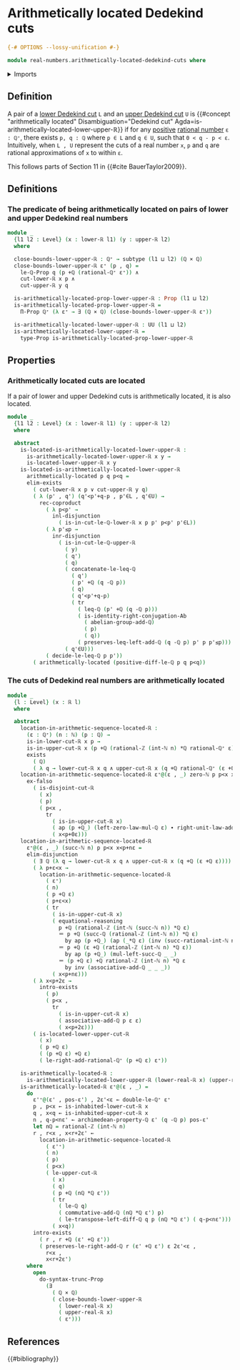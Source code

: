 # Arithmetically located Dedekind cuts

```agda
{-# OPTIONS --lossy-unification #-}

module real-numbers.arithmetically-located-dedekind-cuts where
```

<details><summary>Imports</summary>

```agda
open import elementary-number-theory.addition-rational-numbers
open import elementary-number-theory.additive-group-of-rational-numbers
open import elementary-number-theory.archimedean-property-rational-numbers
open import elementary-number-theory.difference-rational-numbers
open import elementary-number-theory.inequality-rational-numbers
open import elementary-number-theory.integers
open import elementary-number-theory.multiplication-rational-numbers
open import elementary-number-theory.natural-numbers
open import elementary-number-theory.positive-rational-numbers
open import elementary-number-theory.rational-numbers
open import elementary-number-theory.strict-inequality-rational-numbers

open import foundation.action-on-identifications-functions
open import foundation.binary-transport
open import foundation.cartesian-product-types
open import foundation.conjunction
open import foundation.coproduct-types
open import foundation.dependent-pair-types
open import foundation.disjunction
open import foundation.empty-types
open import foundation.existential-quantification
open import foundation.identity-types
open import foundation.logical-equivalences
open import foundation.propositional-truncations
open import foundation.propositions
open import foundation.subtypes
open import foundation.transport-along-identifications
open import foundation.universe-levels

open import group-theory.abelian-groups

open import real-numbers.dedekind-real-numbers
open import real-numbers.lower-dedekind-real-numbers
open import real-numbers.upper-dedekind-real-numbers
```

</details>

## Definition

A pair of a [lower Dedekind cut](real-numbers.lower-dedekind-real-numbers.md)
`L` and an [upper Dedekind cut](real-numbers.upper-dedekind-real-numbers.md) `U`
is
{{#concept "arithmetically located" Disambiguation="Dedekind cut" Agda=is-arithmetically-located-lower-upper-ℝ}}
if for any [positive](elementary-number-theory.positive-rational-numbers.md)
[rational number](elementary-number-theory.rational-numbers.md) `ε : ℚ⁺`, there
exists `p, q : ℚ` where `p ∈ L` and `q ∈ U`, such that `0 < q - p < ε`.
Intuitively, when `L , U` represent the cuts of a real number `x`, `p` and `q`
are rational approximations of `x` to within `ε`.

This follows parts of Section 11 in {{#cite BauerTaylor2009}}.

## Definitions

### The predicate of being arithmetically located on pairs of lower and upper Dedekind real numbers

```agda
module _
  {l1 l2 : Level} (x : lower-ℝ l1) (y : upper-ℝ l2)
  where

  close-bounds-lower-upper-ℝ : ℚ⁺ → subtype (l1 ⊔ l2) (ℚ × ℚ)
  close-bounds-lower-upper-ℝ ε⁺ (p , q) =
    le-ℚ-Prop q (p +ℚ (rational-ℚ⁺ ε⁺)) ∧
    cut-lower-ℝ x p ∧
    cut-upper-ℝ y q

  is-arithmetically-located-prop-lower-upper-ℝ : Prop (l1 ⊔ l2)
  is-arithmetically-located-prop-lower-upper-ℝ =
    Π-Prop ℚ⁺ (λ ε⁺ → ∃ (ℚ × ℚ) (close-bounds-lower-upper-ℝ ε⁺))

  is-arithmetically-located-lower-upper-ℝ : UU (l1 ⊔ l2)
  is-arithmetically-located-lower-upper-ℝ =
    type-Prop is-arithmetically-located-prop-lower-upper-ℝ
```

## Properties

### Arithmetically located cuts are located

If a pair of lower and upper Dedekind cuts is arithmetically located, it is also
located.

```agda
module _
  {l1 l2 : Level} (x : lower-ℝ l1) (y : upper-ℝ l2)
  where

  abstract
    is-located-is-arithmetically-located-lower-upper-ℝ :
      is-arithmetically-located-lower-upper-ℝ x y →
      is-located-lower-upper-ℝ x y
    is-located-is-arithmetically-located-lower-upper-ℝ
      arithmetically-located p q p<q =
      elim-exists
        ( cut-lower-ℝ x p ∨ cut-upper-ℝ y q)
        ( λ (p' , q') (q'<p'+q-p , p'∈L , q'∈U) →
          rec-coproduct
            ( λ p<p' →
              inl-disjunction
                ( is-in-cut-le-ℚ-lower-ℝ x p p' p<p' p'∈L))
            ( λ p'≤p →
              inr-disjunction
                ( is-in-cut-le-ℚ-upper-ℝ
                  ( y)
                  ( q')
                  ( q)
                  ( concatenate-le-leq-ℚ
                    ( q')
                    ( p' +ℚ (q -ℚ p))
                    ( q)
                    ( q'<p'+q-p)
                    ( tr
                      ( leq-ℚ (p' +ℚ (q -ℚ p)))
                      ( is-identity-right-conjugation-Ab
                        ( abelian-group-add-ℚ)
                        ( p)
                        ( q))
                      ( preserves-leq-left-add-ℚ (q -ℚ p) p' p p'≤p)))
                  ( q'∈U)))
            ( decide-le-leq-ℚ p p'))
        ( arithmetically-located (positive-diff-le-ℚ p q p<q))
```

### The cuts of Dedekind real numbers are arithmetically located

```agda
module _
  {l : Level} (x : ℝ l)
  where

  abstract
    location-in-arithmetic-sequence-located-ℝ :
      (ε : ℚ⁺) (n : ℕ) (p : ℚ) →
      is-in-lower-cut-ℝ x p →
      is-in-upper-cut-ℝ x (p +ℚ (rational-ℤ (int-ℕ n) *ℚ rational-ℚ⁺ ε)) →
      exists
        ( ℚ)
        ( λ q → lower-cut-ℝ x q ∧ upper-cut-ℝ x (q +ℚ rational-ℚ⁺ (ε +ℚ⁺ ε)))
    location-in-arithmetic-sequence-located-ℝ ε⁺@(ε , _) zero-ℕ p p<x x<p+0ε =
      ex-falso
        ( is-disjoint-cut-ℝ
          ( x)
          ( p)
          ( p<x ,
            tr
              ( is-in-upper-cut-ℝ x)
              ( ap (p +ℚ_) (left-zero-law-mul-ℚ ε) ∙ right-unit-law-add-ℚ p)
              ( x<p+0ε)))
    location-in-arithmetic-sequence-located-ℝ
      ε⁺@(ε , _) (succ-ℕ n) p p<x x<p+nε =
      elim-disjunction
        ( ∃ ℚ (λ q → lower-cut-ℝ x q ∧ upper-cut-ℝ x (q +ℚ (ε +ℚ ε))))
        ( λ p+ε<x →
          location-in-arithmetic-sequence-located-ℝ
            ( ε⁺)
            ( n)
            ( p +ℚ ε)
            ( p+ε<x)
            ( tr
              ( is-in-upper-cut-ℝ x)
              ( equational-reasoning
                p +ℚ (rational-ℤ (int-ℕ (succ-ℕ n)) *ℚ ε)
                ＝ p +ℚ (succ-ℚ (rational-ℤ (int-ℕ n)) *ℚ ε)
                  by ap (p +ℚ_) (ap (_*ℚ ε) (inv (succ-rational-int-ℕ n)))
                ＝ p +ℚ (ε +ℚ (rational-ℤ (int-ℕ n) *ℚ ε))
                  by ap (p +ℚ_) (mul-left-succ-ℚ _ _)
                ＝ (p +ℚ ε) +ℚ rational-ℤ (int-ℕ n) *ℚ ε
                  by inv (associative-add-ℚ _ _ _))
              ( x<p+nε)))
        ( λ x<p+2ε →
          intro-exists
            ( p)
            ( p<x ,
              tr
                ( is-in-upper-cut-ℝ x)
                ( associative-add-ℚ p ε ε)
                ( x<p+2ε)))
        ( is-located-lower-upper-cut-ℝ
          ( x)
          ( p +ℚ ε)
          ( (p +ℚ ε) +ℚ ε)
          ( le-right-add-rational-ℚ⁺ (p +ℚ ε) ε⁺))

    is-arithmetically-located-ℝ :
      is-arithmetically-located-lower-upper-ℝ (lower-real-ℝ x) (upper-real-ℝ x)
    is-arithmetically-located-ℝ ε⁺@(ε , _) =
      do
        ε'⁺@(ε' , pos-ε') , 2ε'<ε ← double-le-ℚ⁺ ε⁺
        p , p<x ← is-inhabited-lower-cut-ℝ x
        q , x<q ← is-inhabited-upper-cut-ℝ x
        n , q-p<nε' ← archimedean-property-ℚ ε' (q -ℚ p) pos-ε'
        let nℚ = rational-ℤ (int-ℕ n)
        r , r<x , x<r+2ε' ←
          location-in-arithmetic-sequence-located-ℝ
            ( ε'⁺)
            ( n)
            ( p)
            ( p<x)
            ( le-upper-cut-ℝ
              ( x)
              ( q)
              ( p +ℚ (nℚ *ℚ ε'))
              ( tr
                ( le-ℚ q)
                ( commutative-add-ℚ (nℚ *ℚ ε') p)
                ( le-transpose-left-diff-ℚ q p (nℚ *ℚ ε') ( q-p<nε')))
              ( x<q))
        intro-exists
          ( r , r +ℚ (ε' +ℚ ε'))
          ( preserves-le-right-add-ℚ r (ε' +ℚ ε') ε 2ε'<ε ,
            r<x ,
            x<r+2ε')
      where
        open
          do-syntax-trunc-Prop
            (∃
              ( ℚ × ℚ)
              ( close-bounds-lower-upper-ℝ
                ( lower-real-ℝ x)
                ( upper-real-ℝ x)
                ( ε⁺)))
```

## References

{{#bibliography}}
